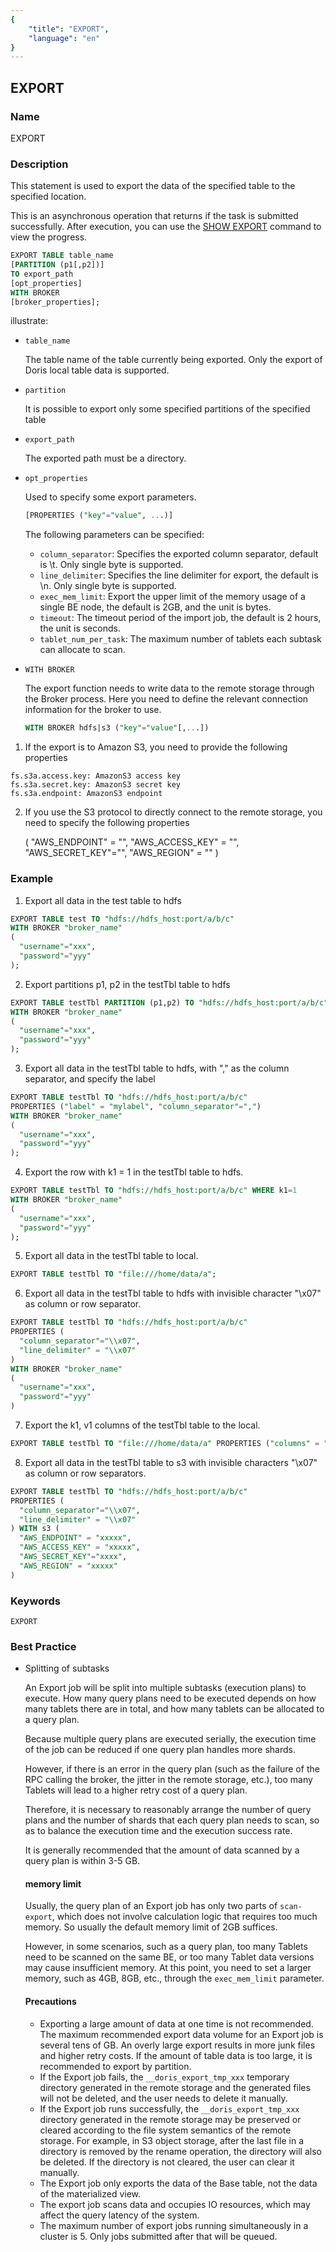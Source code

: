 ```yaml
---
{
    "title": "EXPORT",
    "language": "en"
}
---
```


<!--
Licensed to the Apache Software Foundation (ASF) under one
or more contributor license agreements.  See the NOTICE file
distributed with this work for additional information
regarding copyright ownership.  The ASF licenses this file
to you under the Apache License, Version 2.0 (the
"License"); you may not use this file except in compliance
with the License.  You may obtain a copy of the License at

  http://www.apache.org/licenses/LICENSE-2.0

Unless required by applicable law or agreed to in writing,
software distributed under the License is distributed on an
"AS IS" BASIS, WITHOUT WARRANTIES OR CONDITIONS OF ANY
KIND, either express or implied.  See the License for the
specific language governing permissions and limitations
under the License.
-->

## EXPORT

### Name

EXPORT

### Description

This statement is used to export the data of the specified table to the specified location.

This is an asynchronous operation that returns if the task is submitted successfully. After execution, you can use the [SHOW EXPORT](../../Show-Statements/SHOW-EXPORT) command to view the progress.

```sql
EXPORT TABLE table_name
[PARTITION (p1[,p2])]
TO export_path
[opt_properties]
WITH BROKER
[broker_properties];
```

illustrate:

- `table_name`

  The table name of the table currently being exported. Only the export of Doris local table data is supported.

- `partition`

  It is possible to export only some specified partitions of the specified table

- `export_path`

  The exported path must be a directory.

- `opt_properties`

  Used to specify some export parameters.

  ```sql
  [PROPERTIES ("key"="value", ...)]
  ````

  The following parameters can be specified:

  - `column_separator`: Specifies the exported column separator, default is \t. Only single byte is supported.
  - `line_delimiter`: Specifies the line delimiter for export, the default is \n. Only single byte is supported.
  - `exec_mem_limit`: Export the upper limit of the memory usage of a single BE node, the default is 2GB, and the unit is bytes.
  - `timeout`: The timeout period of the import job, the default is 2 hours, the unit is seconds.
  - `tablet_num_per_task`: The maximum number of tablets each subtask can allocate to scan.

- `WITH BROKER`

  The export function needs to write data to the remote storage through the Broker process. Here you need to define the relevant connection information for the broker to use.

  ```sql
  WITH BROKER hdfs|s3 ("key"="value"[,...])
  ````

 1. If the export is to Amazon S3, you need to provide the following properties

````
fs.s3a.access.key: AmazonS3 access key
fs.s3a.secret.key: AmazonS3 secret key
fs.s3a.endpoint: AmazonS3 endpoint
````

 2. If you use the S3 protocol to directly connect to the remote storage, you need to specify the following properties

    (
        "AWS_ENDPOINT" = "",
        "AWS_ACCESS_KEY" = "",
        "AWS_SECRET_KEY"="",
        "AWS_REGION" = ""
    )

### Example

1. Export all data in the test table to hdfs

```sql
EXPORT TABLE test TO "hdfs://hdfs_host:port/a/b/c" 
WITH BROKER "broker_name" 
(
  "username"="xxx",
  "password"="yyy"
);
```

2. Export partitions p1, p2 in the testTbl table to hdfs

```sql
EXPORT TABLE testTbl PARTITION (p1,p2) TO "hdfs://hdfs_host:port/a/b/c" 
WITH BROKER "broker_name" 
(
  "username"="xxx",
  "password"="yyy"
);
```

3. Export all data in the testTbl table to hdfs, with "," as the column separator, and specify the label

```sql
EXPORT TABLE testTbl TO "hdfs://hdfs_host:port/a/b/c" 
PROPERTIES ("label" = "mylabel", "column_separator"=",") 
WITH BROKER "broker_name" 
(
  "username"="xxx",
  "password"="yyy"
);
```

4. Export the row with k1 = 1 in the testTbl table to hdfs.

```sql
EXPORT TABLE testTbl TO "hdfs://hdfs_host:port/a/b/c" WHERE k1=1 
WITH BROKER "broker_name" 
(
  "username"="xxx",
  "password"="yyy"
);
```

5. Export all data in the testTbl table to local.

```sql
EXPORT TABLE testTbl TO "file:///home/data/a";
```

6. Export all data in the testTbl table to hdfs with invisible character "\x07" as column or row separator.

```sql
EXPORT TABLE testTbl TO "hdfs://hdfs_host:port/a/b/c" 
PROPERTIES (
  "column_separator"="\\x07", 
  "line_delimiter" = "\\x07"
) 
WITH BROKER "broker_name" 
(
  "username"="xxx", 
  "password"="yyy"
)
```

7. Export the k1, v1 columns of the testTbl table to the local.

```sql
EXPORT TABLE testTbl TO "file:///home/data/a" PROPERTIES ("columns" = "k1,v1");
```

8. Export all data in the testTbl table to s3 with invisible characters "\x07" as column or row separators.

```sql
EXPORT TABLE testTbl TO "hdfs://hdfs_host:port/a/b/c" 
PROPERTIES (
  "column_separator"="\\x07", 
  "line_delimiter" = "\\x07"
) WITH s3 (
  "AWS_ENDPOINT" = "xxxxx",
  "AWS_ACCESS_KEY" = "xxxxx",
  "AWS_SECRET_KEY"="xxxx",
  "AWS_REGION" = "xxxxx"
)
```

### Keywords

    EXPORT

### Best Practice

- Splitting of subtasks

  An Export job will be split into multiple subtasks (execution plans) to execute. How many query plans need to be executed depends on how many tablets there are in total, and how many tablets can be allocated to a query plan.

  Because multiple query plans are executed serially, the execution time of the job can be reduced if one query plan handles more shards.

  However, if there is an error in the query plan (such as the failure of the RPC calling the broker, the jitter in the remote storage, etc.), too many Tablets will lead to a higher retry cost of a query plan.

  Therefore, it is necessary to reasonably arrange the number of query plans and the number of shards that each query plan needs to scan, so as to balance the execution time and the execution success rate.

  It is generally recommended that the amount of data scanned by a query plan is within 3-5 GB.

  #### memory limit

  Usually, the query plan of an Export job has only two parts of `scan-export`, which does not involve calculation logic that requires too much memory. So usually the default memory limit of 2GB suffices.

  However, in some scenarios, such as a query plan, too many Tablets need to be scanned on the same BE, or too many Tablet data versions may cause insufficient memory. At this point, you need to set a larger memory, such as 4GB, 8GB, etc., through the `exec_mem_limit` parameter.

  #### Precautions

  - Exporting a large amount of data at one time is not recommended. The maximum recommended export data volume for an Export job is several tens of GB. An overly large export results in more junk files and higher retry costs. If the amount of table data is too large, it is recommended to export by partition.
  - If the Export job fails, the `__doris_export_tmp_xxx` temporary directory generated in the remote storage and the generated files will not be deleted, and the user needs to delete it manually.
  - If the Export job runs successfully, the `__doris_export_tmp_xxx` directory generated in the remote storage may be preserved or cleared according to the file system semantics of the remote storage. For example, in S3 object storage, after the last file in a directory is removed by the rename operation, the directory will also be deleted. If the directory is not cleared, the user can clear it manually.
  - The Export job only exports the data of the Base table, not the data of the materialized view.
  - The export job scans data and occupies IO resources, which may affect the query latency of the system.
  - The maximum number of export jobs running simultaneously in a cluster is 5. Only jobs submitted after that will be queued.
